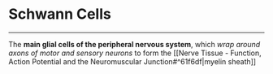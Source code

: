 # Schwann Cells
___
The **main glial cells of the peripheral nervous system**, which *wrap around axons of motor and sensory neurons* to form the [[Nerve Tissue - Function, Action Potential and the Neuromuscular Junction#^61f6df|myelin sheath]]
